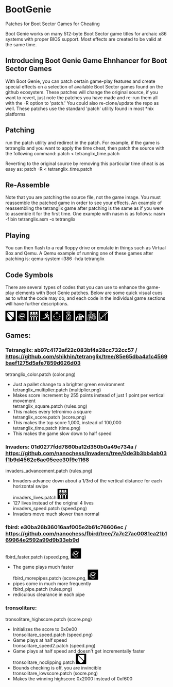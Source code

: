 # BootGenie
Patches for Boot Sector Games for Cheating

Boot Genie works on many 512-byte Boot Sector game titles for archaic x86 systems with proper BIOS support. Most effects are created to be valid at the same time.

## Introducing Boot Genie Game Ehnhancer for Boot Sector Games

With Boot Genie, you can patch certain game-play features and create special effects on a selection of available Boot Sector games found on the github ecosystem. These patches will change the original source, if you want to revert, just note the patches you have made and re-run them all with the -R option to 'patch.' You could also re-clone/update the repo as well. These patches use the standard 'patch' utility found in most *nix platforms

## Patching
run the patch utility and redirect in the patch. For example, if the game is tetranglix and you want to apply the time cheat, then patch the source with the following command:
 patch < tetranglix_time.patch

Reverting to the original source by removing this particular time cheat is as easy as:
 patch -R < tetranglix_time.patch

## Re-Assemble
Note that you are patching the source file, not the game image. You must reassemble the patched game in order to see your effects. An example of reassembling the tetranglix game after patching is the same as if you were to assemble it for the first time. One example with nasm is as follows:
 nasm -f bin tetranglix.asm -o tetranglix

## Playing
You can then flash to a real floppy drive or emulate in things such as Virtual Box and Qemu. A Qemu example of running one of these games after patching is:
 qemu-system-i386 -hda tetranglix

## Code Symbols
There are several types of codes that you can use to enhance the game-play elements with Boot Genie patches. Below are some quick visual cues as to what the code may do, and each code in the individual game sections will have further descriptions.

<img src=https://github.com/XlogicX/BootGenie/blob/master/invincible.png>
<img src=https://github.com/XlogicX/BootGenie/blob/master/expert.png>
<img src=https://github.com/XlogicX/BootGenie/blob/master/lives.png>
<img src=https://github.com/XlogicX/BootGenie/blob/master/speed.png>
<img src=https://github.com/XlogicX/BootGenie/blob/master/time.png>
<img src=https://github.com/XlogicX/BootGenie/blob/master/score.png>
<img src=https://github.com/XlogicX/BootGenie/blob/master/rules.png>
<img src=https://github.com/XlogicX/BootGenie/blob/master/multiplier.png>
<img src=https://github.com/XlogicX/BootGenie/blob/master/color.png>

## Games:

### Tetranglix: ab97c4173af22c083bf4a28cc732cc57 / https://github.com/shikhin/tetranglix/tree/85e65dba4a1c4569baef1275d5afe7859d626d03
tetranglix_color.patch (color.png)
* Just a pallet change to a brighter green environment <br>
tetranglix_multiplier.patch (multiplier.png)
* Makes score increment by 255 points instead of just 1 point per vertical movement <br>
tetranglix_square.patch (rules.png)
* This makes every tetronimo a square <br>
tetranglix_score.patch (score.png)
* This makes the top score 1,000, instead of 100,000 <br>
tetranglix_time.patch (time.png)
* This makes the game slow down to half speed <br>

### Invaders: 01d0277fdd7860ba12d350b0a49e734a / https://github.com/nanochess/Invaders/tree/0de3b3bb4ab03f1b9d4562e6ac05eec30f9c1168
invaders_advancement.patch (rules.png)
* Invaders advance down about a 1/3rd of the vertical distance for each horizontal swipe <br>
invaders_lives.patch <img src=https://github.com/XlogicX/BootGenie/blob/master/lives.png>
* 127 lives instead of the original 4 lives <br>
invaders_speed.patch (speed.png)
* Invaders move much slower than normal <br>

### fbird: e30ba26b36016aaf005e2b61c76606ec / https://github.com/nanochess/fbird/tree/7a7c27ac0081ea21b169964e2592a99d9b33eb9d
fbird_faster.patch (speed.png, <img src=https://github.com/XlogicX/BootGenie/blob/master/expert.png>
* The game plays much faster <br>
fbird_morepipes.patch (score.png, <img src=https://github.com/XlogicX/BootGenie/blob/master/expert.png>
* pipes come in much more frequently <br>
fbird_pipe.patch (rules.png)
* rediculous clearance in each pipe <br>

### tronsolitare:
tronsolitare_highscore.patch (score.png)
* Initializes the score to 0x0e00 <br>
tronsolitare_speed.patch (speed.png)
* Game plays at half speed <br>
tronsolitare_speed2.patch (speed.png)
* Game plays at half speed and doesn't get incrementally faster <br>
tronsolitare_noclipping.patch <img src=https://github.com/XlogicX/BootGenie/blob/master/invincible.png>
* Bounds checking is off, you are invincible <br>
tronsolitare_lowscore.patch (socre.png)
* Makes the winning highscore 0x2000 instead of 0xf600 <br>
